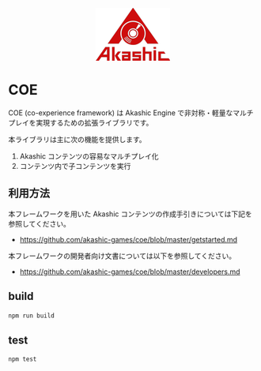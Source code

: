<p align="center">
<img src="https://github.com/akashic-games/coe/blob/master/img/akashic.png"/>
</p>

# COE

COE (co-experience framework) は Akashic Engine で非対称・軽量なマルチプレイを実現するための拡張ライブラリです。

本ライブラリは主に次の機能を提供します。

1. Akashic コンテンツの容易なマルチプレイ化
2. コンテンツ内で子コンテンツを実行

## 利用方法

本フレームワークを用いた Akashic コンテンツの作成手引きについては下記を参照してください。
* https://github.com/akashic-games/coe/blob/master/getstarted.md

本フレームワークの開発者向け文書については以下を参照してください。
* https://github.com/akashic-games/coe/blob/master/developers.md

## build
```sh
npm run build
```

## test
```sh
npm test
```
